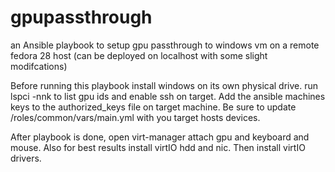 # gpupassthrough
an Ansible playbook to setup gpu passthrough to windows vm on a remote fedora 28 host (can be deployed on localhost with some slight modifcations)

Before running this playbook install windows on its own physical drive.
run lspci -nnk to list gpu ids and enable ssh on target. Add the ansible machines keys to the authorized_keys file on target machine. Be sure to update /roles/common/vars/main.yml with you target hosts devices.


After playbook is done, open virt-manager attach gpu and keyboard and mouse. Also for best results install virtIO hdd and nic. Then install virtIO drivers.
